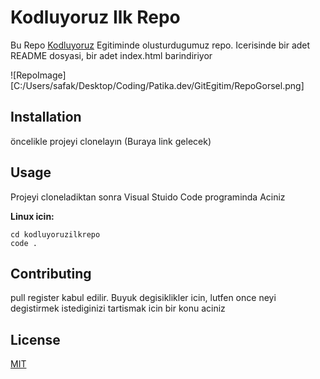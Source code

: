 # Kodluyoruz Ilk Repo
Bu Repo [Kodluyoruz](https://www.kodluyoruz.org) Egitiminde olusturdugumuz repo. Icerisinde bir adet README dosyasi, bir adet index.html barindiriyor

![RepoImage][C:/Users/safak/Desktop/Coding/Patika.dev/GitEgitim/RepoGorsel.png]

## Installation
öncelikle projeyi clonelayın (Buraya link gelecek)

## Usage
Projeyi cloneladiktan sonra Visual Stuido Code programinda Aciniz

**Linux icin:**

```
cd kodluyoruzilkrepo
code .
```

## Contributing
pull register kabul edilir. Buyuk degisiklikler icin, lutfen once neyi degistirmek istediginizi tartismak icin bir konu aciniz

## License

[MIT](https://choosealicense.com/licenses/mit/)